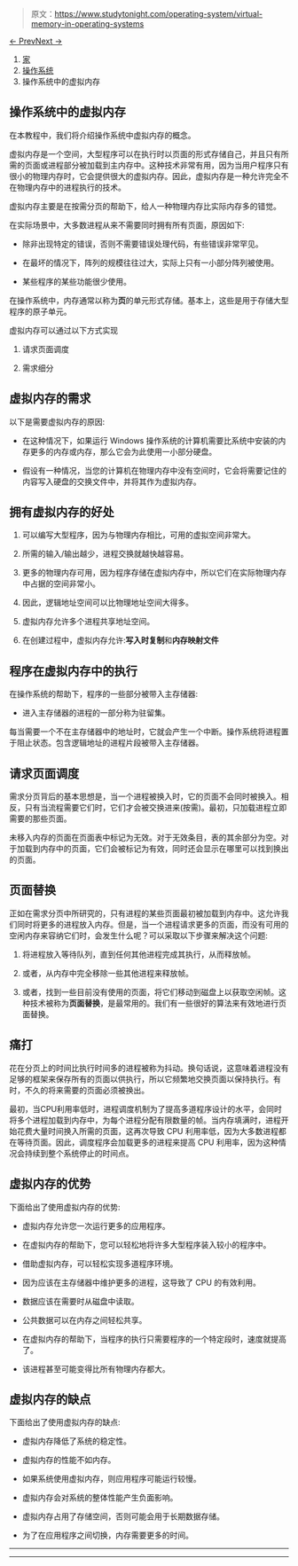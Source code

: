 > 原文：<https://www.studytonight.com/operating-system/virtual-memory-in-operating-systems>

[← Prev](/operating-system/difference-between-internal-and-external-fragmentation "Internal Vs External Fragmentation")[Next →](/operating-system/os-demand-paging "Demand Paging in OS")

<nav aria-label="breadcrumb">

1.  [家](/)
2.  [操作系统](/operating-system)
3.  操作系统中的虚拟内存

</nav>

<article>

# 操作系统中的虚拟内存

在本教程中，我们将介绍操作系统中虚拟内存的概念。

虚拟内存是一个空间，大型程序可以在执行时以页面的形式存储自己，并且只有所需的页面或进程部分被加载到主内存中。这种技术非常有用，因为当用户程序只有很小的物理内存时，它会提供很大的虚拟内存。因此，虚拟内存是一种允许完全不在物理内存中的进程执行的技术。

虚拟内存主要是在按需分页的帮助下，给人一种物理内存比实际内存多的错觉。

在实际场景中，大多数进程从来不需要同时拥有所有页面，原因如下:

*   除非出现特定的错误，否则不需要错误处理代码，有些错误非常罕见。

*   在最坏的情况下，阵列的规模往往过大，实际上只有一小部分阵列被使用。

*   某些程序的某些功能很少使用。

在操作系统中，内存通常以称为**页**的单元形式存储。基本上，这些是用于存储大型程序的原子单元。

虚拟内存可以通过以下方式实现

1.  请求页面调度

2.  需求细分

## 虚拟内存的需求

以下是需要虚拟内存的原因:

*   在这种情况下，如果运行 Windows 操作系统的计算机需要比系统中安装的内存更多的内存或内存，那么它会为此使用一小部分硬盘。

*   假设有一种情况，当您的计算机在物理内存中没有空间时，它会将需要记住的内容写入硬盘的交换文件中，并将其作为虚拟内存。

## 拥有虚拟内存的好处

1.  可以编写大型程序，因为与物理内存相比，可用的虚拟空间非常大。

2.  所需的输入/输出越少，进程交换就越快越容易。

3.  更多的物理内存可用，因为程序存储在虚拟内存中，所以它们在实际物理内存中占据的空间非常小。

4.  因此，逻辑地址空间可以比物理地址空间大得多。

5.  虚拟内存允许多个进程共享地址空间。

6.  在创建过程中，虚拟内存允许:**写入时复制**和**内存映射文件**

## 程序在虚拟内存中的执行

在操作系统的帮助下，程序的一些部分被带入主存储器:

*   进入主存储器的进程的一部分称为驻留集。

每当需要一个不在主存储器中的地址时，它就会产生一个中断。操作系统将进程置于阻止状态。包含逻辑地址的进程片段被带入主存储器。

## 请求页面调度

需求分页背后的基本思想是，当一个进程被换入时，它的页面不会同时被换入。相反，只有当流程需要它们时，它们才会被交换进来(按需)。最初，只加载进程立即需要的那些页面。

未移入内存的页面在页面表中标记为无效。对于无效条目，表的其余部分为空。对于加载到内存中的页面，它们会被标记为有效，同时还会显示在哪里可以找到换出的页面。

## 页面替换

正如在需求分页中所研究的，只有进程的某些页面最初被加载到内存中。这允许我们同时将更多的进程放入内存。但是，当一个进程请求更多的页面，而没有可用的空闲内存来容纳它们时，会发生什么呢？可以采取以下步骤来解决这个问题:

1.  将进程放入等待队列，直到任何其他进程完成其执行，从而释放帧。

2.  或者，从内存中完全移除一些其他进程来释放帧。

3.  或者，找到一些目前没有使用的页面，将它们移动到磁盘上以获取空闲帧。这种技术被称为**页面替换**，是最常用的。我们有一些很好的算法来有效地进行页面替换。

## 痛打

花在分页上的时间比执行时间多的进程被称为抖动。换句话说，这意味着进程没有足够的框架来保存所有的页面以供执行，所以它频繁地交换页面以保持执行。有时，不久的将来需要的页面必须被换出。

最初，当CPU利用率低时，进程调度机制为了提高多道程序设计的水平，会同时将多个进程加载到内存中，为每个进程分配有限数量的帧。当内存填满时，进程开始花费大量时间换入所需的页面，这再次导致 CPU 利用率低，因为大多数进程都在等待页面。因此，调度程序会加载更多的进程来提高 CPU 利用率，因为这种情况会持续到整个系统停止的时间点。

## 虚拟内存的优势

下面给出了使用虚拟内存的优势:

*   虚拟内存允许您一次运行更多的应用程序。

*   在虚拟内存的帮助下，您可以轻松地将许多大型程序装入较小的程序中。

*   借助虚拟内存，可以轻松实现多道程序环境。

*   因为应该在主存储器中维护更多的进程，这导致了 CPU 的有效利用。

*   数据应该在需要时从磁盘中读取。

*   公共数据可以在内存之间轻松共享。

*   在虚拟内存的帮助下，当程序的执行只需要程序的一个特定段时，速度就提高了。

*   该进程甚至可能变得比所有物理内存都大。

## 虚拟内存的缺点

下面给出了使用虚拟内存的缺点:

*   虚拟内存降低了系统的稳定性。

*   虚拟内存的性能不如内存。

*   如果系统使用虚拟内存，则应用程序可能运行较慢。

*   虚拟内存会对系统的整体性能产生负面影响。

*   虚拟内存占用了存储空间，否则可能会用于长期数据存储。

*   为了在应用程序之间切换，内存需要更多的时间。

</article>

* * *

* * *